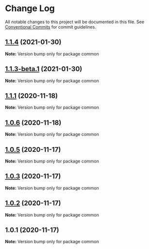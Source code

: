 # Change Log

All notable changes to this project will be documented in this file.
See [Conventional Commits](https://conventionalcommits.org) for commit guidelines.

## [1.1.4](https://github.com/JinpingMa/lerna-demo/compare/v1.1.3-beta.1...v1.1.4) (2021-01-30)

**Note:** Version bump only for package common





## [1.1.3-beta.1](https://github.com/JinpingMa/lerna-demo/compare/v1.1.3-beta.0...v1.1.3-beta.1) (2021-01-30)

**Note:** Version bump only for package common





## [1.1.1](https://github.com/JinpingMa/lerna-demo/compare/v1.1.0...v1.1.1) (2020-11-18)

**Note:** Version bump only for package common





## [1.0.6](https://github.com/JinpingMa/lerna-demo/compare/v1.0.5...v1.0.6) (2020-11-18)

**Note:** Version bump only for package common





## [1.0.5](https://github.com/JinpingMa/lerna-demo/compare/v1.0.4...v1.0.5) (2020-11-17)

**Note:** Version bump only for package common





## [1.0.3](https://github.com/JinpingMa/lerna-demo/compare/v1.0.2...v1.0.3) (2020-11-17)

**Note:** Version bump only for package common





## [1.0.2](https://github.com/JinpingMa/lerna-demo/compare/v1.0.1...v1.0.2) (2020-11-17)

**Note:** Version bump only for package common





## 1.0.1 (2020-11-17)

**Note:** Version bump only for package common
